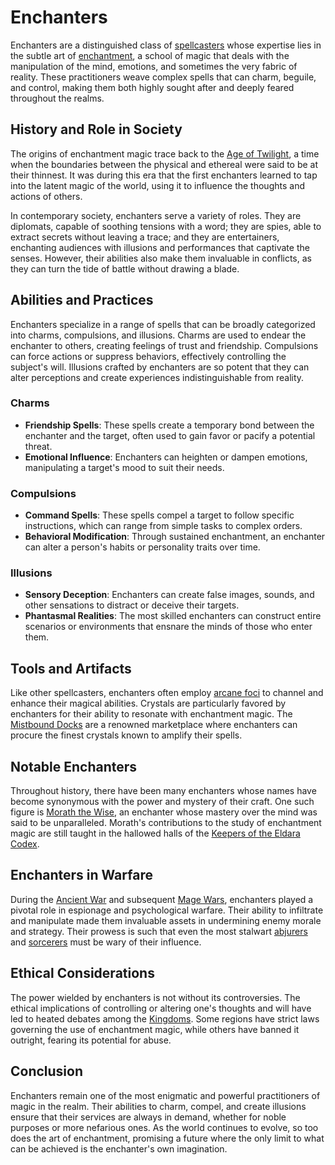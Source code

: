 # Enchanters

Enchanters are a distinguished class of [spellcasters](Spellcasters.md) whose expertise lies in the subtle art of [enchantment](Enchantment.md), a school of magic that deals with the manipulation of the mind, emotions, and sometimes the very fabric of reality. These practitioners weave complex spells that can charm, beguile, and control, making them both highly sought after and deeply feared throughout the realms.

## History and Role in Society

The origins of enchantment magic trace back to the [Age of Twilight](Age%20of%20Twilight.md), a time when the boundaries between the physical and ethereal were said to be at their thinnest. It was during this era that the first enchanters learned to tap into the latent magic of the world, using it to influence the thoughts and actions of others.

In contemporary society, enchanters serve a variety of roles. They are diplomats, capable of soothing tensions with a word; they are spies, able to extract secrets without leaving a trace; and they are entertainers, enchanting audiences with illusions and performances that captivate the senses. However, their abilities also make them invaluable in conflicts, as they can turn the tide of battle without drawing a blade.

## Abilities and Practices

Enchanters specialize in a range of spells that can be broadly categorized into charms, compulsions, and illusions. Charms are used to endear the enchanter to others, creating feelings of trust and friendship. Compulsions can force actions or suppress behaviors, effectively controlling the subject's will. Illusions crafted by enchanters are so potent that they can alter perceptions and create experiences indistinguishable from reality.

### Charms
- **Friendship Spells**: These spells create a temporary bond between the enchanter and the target, often used to gain favor or pacify a potential threat.
- **Emotional Influence**: Enchanters can heighten or dampen emotions, manipulating a target's mood to suit their needs.

### Compulsions
- **Command Spells**: These spells compel a target to follow specific instructions, which can range from simple tasks to complex orders.
- **Behavioral Modification**: Through sustained enchantment, an enchanter can alter a person's habits or personality traits over time.

### Illusions
- **Sensory Deception**: Enchanters can create false images, sounds, and other sensations to distract or deceive their targets.
- **Phantasmal Realities**: The most skilled enchanters can construct entire scenarios or environments that ensnare the minds of those who enter them.

## Tools and Artifacts

Like other spellcasters, enchanters often employ [arcane foci](Arcane%20Foci.md) to channel and enhance their magical abilities. Crystals are particularly favored by enchanters for their ability to resonate with enchantment magic. The [Mistbound Docks](Mistbound%20Docks.md) are a renowned marketplace where enchanters can procure the finest crystals known to amplify their spells.

## Notable Enchanters

Throughout history, there have been many enchanters whose names have become synonymous with the power and mystery of their craft. One such figure is [Morath the Wise](Morath%20the%20Wise.md), an enchanter whose mastery over the mind was said to be unparalleled. Morath's contributions to the study of enchantment magic are still taught in the hallowed halls of the [Keepers of the Eldara Codex](Keepers%20of%20the%20Eldara%20Codex.md).

## Enchanters in Warfare

During the [Ancient War](Ancient%20War.md) and subsequent [Mage Wars](Mage%20Wars.md), enchanters played a pivotal role in espionage and psychological warfare. Their ability to infiltrate and manipulate made them invaluable assets in undermining enemy morale and strategy. Their prowess is such that even the most stalwart [abjurers](Abjurers.md) and [sorcerers](Sorcerers.md) must be wary of their influence.

## Ethical Considerations

The power wielded by enchanters is not without its controversies. The ethical implications of controlling or altering one's thoughts and will have led to heated debates among the [Kingdoms](Kingdoms.md). Some regions have strict laws governing the use of enchantment magic, while others have banned it outright, fearing its potential for abuse.

## Conclusion

Enchanters remain one of the most enigmatic and powerful practitioners of magic in the realm. Their abilities to charm, compel, and create illusions ensure that their services are always in demand, whether for noble purposes or more nefarious ones. As the world continues to evolve, so too does the art of enchantment, promising a future where the only limit to what can be achieved is the enchanter's own imagination.
